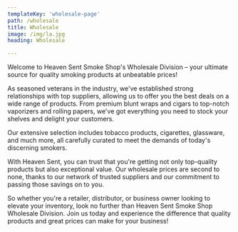 ```yaml
---
templateKey: 'wholesale-page'
path: /wholesale
title: Wholesale
image: /img/la.jpg
heading: Wholesale

---
```


Welcome to Heaven Sent Smoke Shop's Wholesale Division – your ultimate source for quality smoking products at unbeatable prices!

As seasoned veterans in the industry, we've established strong relationships with top suppliers, allowing us to offer you the best deals on a wide range of products. From premium blunt wraps and cigars to top-notch vaporizers and rolling papers, we've got everything you need to stock your shelves and delight your customers.

Our extensive selection includes tobacco products, cigarettes, glassware, and much more, all carefully curated to meet the demands of today's discerning smokers.

With Heaven Sent, you can trust that you're getting not only top-quality products but also exceptional value. Our wholesale prices are second to none, thanks to our network of trusted suppliers and our commitment to passing those savings on to you.

So whether you're a retailer, distributor, or business owner looking to elevate your inventory, look no further than Heaven Sent Smoke Shop Wholesale Division. Join us today and experience the difference that quality products and great prices can make for your business!